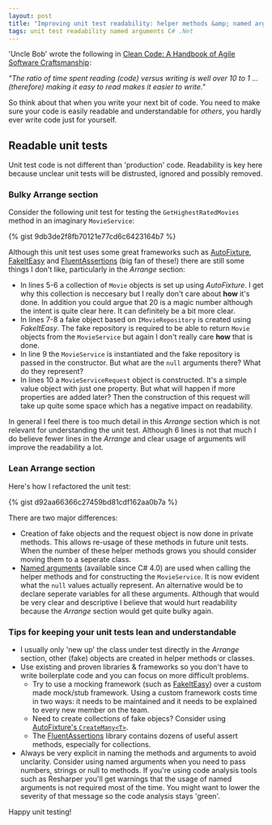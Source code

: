 ```yaml
---
layout: post
title: "Improving unit test readability: helper methods &amp; named arguments"
tags: unit test readability named arguments C# .Net
---
```


'Uncle Bob' wrote the following in <a rel="nofollow" href="http://www.amazon.co.uk/gp/product/0132350882/ref=as_li_tl?ie=UTF8&camp=1634&creative=6738&creativeASIN=0132350882&linkCode=as2&tag=marduiblo-21">Clean Code: A Handbook of Agile Software Craftsmanship</a><img src="http://ir-uk.amazon-adsystem.com/e/ir?t=marduiblo-21&l=as2&o=2&a=0132350882" width="1" height="1" border="0" alt="" style="border:none !important; margin:0px !important;" />:

_"The ratio of time spent reading (code) versus writing is well over 10 to 1 ... (therefore) making it easy to read makes it easier to write."_

So think about that when you write your next bit of code. You need to make sure your code is easily readable and understandable for _others_, you hardly ever write code just for yourself.

## Readable unit tests

Unit test code is not different than 'production' code. Readability is key here because unclear unit tests will be distrusted, ignored and possibly removed.

### Bulky Arrange section

Consider the following unit test for testing the `GetHighestRatedMovies` method in an imaginary `MovieService`:

{% gist 9db3de2f8fb70121e77cd6c6423164b7 %}

Although this unit test uses some great frameworks such as [AutoFixture](https://github.com/AutoFixture/AutoFixture), [FakeItEasy](https://github.com/FakeItEasy/FakeItEasy) and [FluentAssertions](http://www.fluentassertions.com/) (big fan of these!) there are still some things I don't like, particularly in the _Arrange_ section:

- In lines 5-6 a collection of `Movie` objects is set up using _AutoFixture_. I get why this collection is neccesary but I really don't care about __how__ it's done. In addition you could argue that 20 is a magic number although the intent is quite clear here. It can definitely be a bit more clear.
- In lines 7-8 a fake object based on `IMovieRepository` is created using _FakeItEasy_. The fake repository is required to be able to return `Movie` objects from the `MovieService` but again I don't really care __how__ that is done.
- In line 9 the `MovieService` is instantiated and the fake repository is passed in the constructor. But what are the `null` arguments there? What do they represent?
- In lines 10 a `MovieServiceRequest` object is constructed. It's a simple value object with just one property. But what will happen if more properties are added later? Then the construction of this request will take up quite some space which has a negative impact on readability.  

In general I feel there is too much detail in this _Arrange_ section which is not relevant for understanding the unit test. 
Although 6 lines is not that much I do believe fewer lines in the _Arrange_ and clear usage of arguments will improve the readability a lot.

### Lean Arrange section

Here's how I refactored the unit test:

{% gist d92aa66366c27459bd81cdf162aa0b7a %}

There are two major differences:

- Creation of fake objects and the request object is now done in private methods. This allows re-usage of these methods in future unit tests. When the number of these helper methods grows you should consider moving them to a seperate class.
- [Named arguments](https://msdn.microsoft.com/en-us/library/dd264739.aspx) (available since C# 4.0) are used when calling the helper methods and for constructing the `MovieService`. It is now evident what the `null` values actually represent. An alternative would be to declare seperate variables for all these arguments. Although that would be very clear and descriptive I believe that would hurt readability because the _Arrange_ section would get quite bulky again.

### Tips for keeping your unit tests lean and understandable

- I usually only 'new up' the class under test directly in the _Arrange_ section, other (fake) objects are created in helper methods or classes.
- Use existing and proven libraries &amp; frameworks so you don't have to write boilerplate code and you can focus on more difficult problems.
    - Try to use a mocking framework (such as [FakeItEasy](https://github.com/FakeItEasy/FakeItEasy)) over a custom made mock/stub framework. Using a custom framework costs time in two ways: it needs to be maintained and it needs to be explained to every new member on the team.
    - Need to create collections of fake objecs? Consider using [AutoFixture's `CreateMany<T>`](http://blog.ploeh.dk/2009/05/11/AnonymousSequencesWithAutoFixture/).
    - The [FluentAssertions](http://www.fluentassertions.com/) library contains dozens of useful assert methods, especially for collections.
- Always be very explicit in naming the methods and arguments to avoid unclarity. Consider using named arguments when you need to pass numbers, strings or null to methods. If you're using code analysis tools such as Resharper you'll get warnings that the usage of named arguments is not required most of the time. You might want to lower the severity of that message so the code analysis stays 'green'.

Happy unit testing!